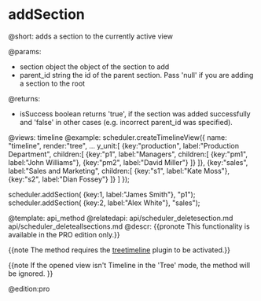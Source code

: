 addSection
=============
@short: 
	adds a section to the currently active view 

@params: 
- section			object			the object of the section to add
- parent_id			string			the id of the parent section. Pass 'null' if you are adding a section to the root

@returns:
- isSuccess			boolean			returns 'true', if the section was added successfully and 'false' in other cases (e.g. incorrect parent_id was specified).

@views: timeline
@example: 
scheduler.createTimelineView({
    name:   "timeline",
    render:"tree",
    ...
    y_unit:[
    	{key:"production", label:"Production Department", children:[
			{key:"p1", label:"Managers", children:[
				{key:"pm1", label:"John Williams"},
				{key:"pm2", label:"David Miller"}
			]}
		]},
		{key:"sales", label:"Sales and Marketing", children:[
			{key:"s1", label:"Kate Moss"},
			{key:"s2", label:"Dian Fossey"}
		]}
    ]
});	

scheduler.addSection( {key:1, label:"James Smith"}, "p1");
scheduler.addSection( {key:2, label:"Alex White"}, "sales");


@template:	api_method
@relatedapi:
    api/scheduler_deletesection.md
    api/scheduler_deleteallsections.md
@descr: 
{{pronote This functionality is available in the PRO edition only.}}

{{note The method requires the [treetimeline](extensions_list.md#treetimeline) plugin to be activated.}}

{{note
If the opened view isn't Timeline in the 'Tree' mode, the method will be ignored.
}}

@edition:pro
